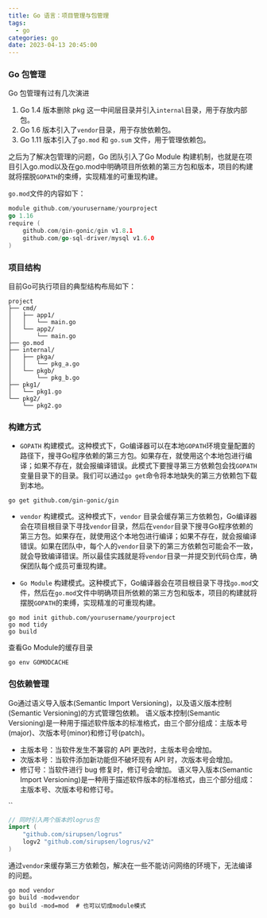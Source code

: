 ```yaml
---
title: Go 语言：项目管理与包管理
tags:
  - go
categories: go
date: 2023-04-13 20:45:00
---
```



### Go 包管理

Go 包管理有过有几次演进

1. Go 1.4 版本删除 pkg 这一中间层目录并引入`internal`目录，用于存放内部包。
2. Go 1.6 版本引入了`vendor`目录，用于存放依赖包。
3. Go 1.11 版本引入了`go.mod` 和 `go.sum` 文件，用于管理依赖包。

之后为了解决包管理的问题，Go 团队引入了Go Module 构建机制，也就是在项目引入go.mod以及在go.mod中明确项目所依赖的第三方包和版本，项目的构建就将摆脱`GOPATH`的束缚，实现精准的可重现构建。

`go.mod`文件的内容如下：
```go
module github.com/yourusername/yourproject
go 1.16
require (
    github.com/gin-gonic/gin v1.8.1
    github.com/go-sql-driver/mysql v1.6.0
)
```

### 项目结构
目前Go可执行项目的典型结构布局如下：
```tree -F project
project
├── cmd/
│   ├── app1/
│   │   └── main.go
│   └── app2/
│       └── main.go
├── go.mod
├── internal/
│   ├── pkga/
│   │   └── pkg_a.go
│   └── pkgb/
│       └── pkg_b.go
├── pkg1/
│   └── pkg1.go
└── pkg2/
    └── pkg2.go

```

### 构建方式

- `GOPATH` 构建模式。这种模式下，Go编译器可以在本地`GOPATH`环境变量配置的路径下，搜寻Go程序依赖的第三方包。如果存在，就使用这个本地包进行编译；如果不存在，就会报编译错误。此模式下要搜寻第三方依赖包会找`GOPATH`变量目录下的目录。我们可以通过`go get`命令将本地缺失的第三方依赖包下载到本地。
```shell
go get github.com/gin-gonic/gin
```

- `vendor` 构建模式。这种模式下，`vendor` 目录会缓存第三方依赖包，Go编译器会在项目根目录下寻找`vendor`目录，然后在`vendor`目录下搜寻Go程序依赖的第三方包。如果存在，就使用这个本地包进行编译；如果不存在，就会报编译错误。如果在团队中，每个人的`vendor`目录下的第三方依赖包可能会不一致，就会导致编译错误。所以最佳实践就是将`vendor`目录一并提交到代码仓库，确保团队每个成员可重现构建。


- `Go Module` 构建模式。这种模式下，Go编译器会在项目根目录下寻找`go.mod`文件，然后在`go.mod`文件中明确项目所依赖的第三方包和版本，项目的构建就将摆脱`GOPATH`的束缚，实现精准的可重现构建。

```shell
go mod init github.com/yourusername/yourproject
go mod tidy
go build
```

查看Go Module的缓存目录
```shell
go env GOMODCACHE
```

### 包依赖管理
Go通过语义导入版本(Semantic Import Versioning)，以及语义版本控制(Semantic Versioning)的方式管理包依赖。
语义版本控制(Semantic Versioning)是一种用于描述软件版本的标准格式，由三个部分组成：主版本号(major)、次版本号(minor)和修订号(patch)。
- 主版本号：当软件发生不兼容的 API 更改时，主版本号会增加。
- 次版本号：当软件添加新功能但不破坏现有 API 时，次版本号会增加。
- 修订号：当软件进行 bug 修复时，修订号会增加。
语义导入版本(Semantic Import Versioning)是一种用于描述软件版本的标准格式，由三个部分组成：主版本号、次版本号和修订号。

``

```go
// 同时引入两个版本的logrus包
import (
    "github.com/sirupsen/logrus"
    logv2 "github.com/sirupsen/logrus/v2"
)
```

通过`vendor`来缓存第三方依赖包，解决在一些不能访问网络的环境下，无法编译的问题。
```shell
go mod vendor
go build -mod=vendor
go build -mod=mod  # 也可以切成module模式
```
